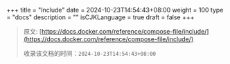 +++
title = "Include"
date = 2024-10-23T14:54:43+08:00
weight = 100
type = "docs"
description = ""
isCJKLanguage = true
draft = false
+++

> 原文: [https://docs.docker.com/reference/compose-file/include/](https://docs.docker.com/reference/compose-file/include/)
>
> 收录该文档的时间：`2024-10-23T14:54:43+08:00`
